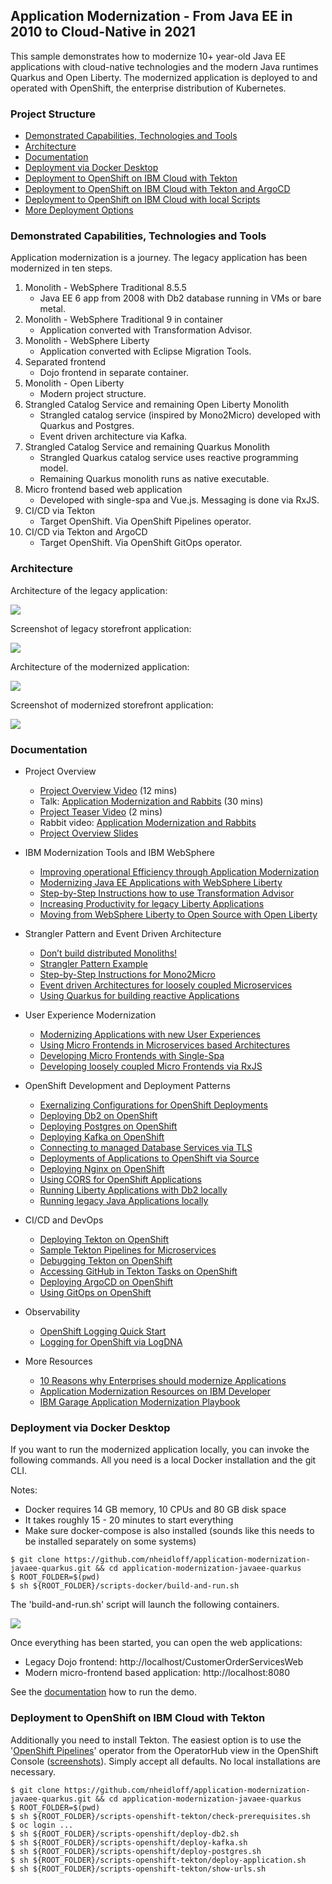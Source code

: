 ## Application Modernization - From Java EE in 2010 to Cloud-Native in 2021

This sample demonstrates how to modernize 10+ year-old Java EE applications with cloud-native technologies and the modern Java runtimes Quarkus and Open Liberty. The modernized application is deployed to and operated with OpenShift, the enterprise distribution of Kubernetes.



### Project Structure

* [Demonstrated Capabilities, Technologies and Tools](#demonstrated-capabilities-technologies-and-tools)
* [Architecture](#architecture)
* [Documentation](#documentation)
* [Deployment via Docker Desktop](#deployment-via-docker-desktop)
* [Deployment to OpenShift on IBM Cloud with Tekton](#deployment-to-openshift-on-ibm-cloud-with-tekton)
* [Deployment to OpenShift on IBM Cloud with Tekton and ArgoCD](documentation/Deployments.md#deployment-to-openshift-on-ibm-cloud-with-tekton-and-argocd)
* [Deployment to OpenShift on IBM Cloud with local Scripts](documentation/Deployments.md#deployment-to-openshift-on-ibm-cloud-with-local-scripts)
* [More Deployment Options](documentation/Deployments.md)



### Demonstrated Capabilities, Technologies and Tools

Application modernization is a journey. The legacy application has been modernized in ten steps.

1. Monolith - WebSphere Traditional 8.5.5
    - Java EE 6 app from 2008 with Db2 database running in VMs or bare metal.
2. Monolith - WebSphere Traditional 9 in container
    - Application converted with Transformation Advisor.
3. Monolith - WebSphere Liberty
    - Application converted with Eclipse Migration Tools.
4. Separated frontend
    - Dojo frontend in separate container.
5. Monolith - Open Liberty
    - Modern project structure.
6. Strangled Catalog Service and remaining Open Liberty Monolith
    - Strangled catalog service (inspired by Mono2Micro) developed with Quarkus and Postgres.
    - Event driven architecture via Kafka.
7. Strangled Catalog Service and remaining Quarkus Monolith
    - Strangled Quarkus catalog service uses reactive programming model.
    - Remaining Quarkus monolith runs as native executable.
8. Micro frontend based web application
    - Developed with single-spa and Vue.js. Messaging is done via RxJS.
9. CI/CD via Tekton
    - Target OpenShift. Via OpenShift Pipelines operator.
10. CI/CD via Tekton and ArgoCD
    - Target OpenShift. Via OpenShift GitOps operator.




### Architecture

Architecture of the legacy application:

<kbd><img src="documentation/start.png" /></kbd>

Screenshot of legacy storefront application:

<kbd><img src="documentation/storefront-shop.png" /></kbd>

Architecture of the modernized application:

<kbd><img src="documentation/end.png" /></kbd>

Screenshot of modernized storefront application:

<kbd><img src="documentation/modernized-ui-1.png" /></kbd>



### Documentation

* Project Overview
    * [Project Overview Video](http://heidloff.net/article/video-application-modernization-in-baby-steps/) (12 mins)
    * Talk: [Application Modernization and Rabbits](http://heidloff.net/article/webinar-recording-application-modernization-and-rabbits/) (30 mins)
    * [Project Teaser Video](https://youtu.be/evhQ7BslMeU) (2 mins)
    * Rabbit video: [Application Modernization and Rabbits](http://heidloff.net/articles/application-modernization-and-rabbits/)
    * [Project Overview Slides](documentation/AppModernization.pdf)

* IBM Modernization Tools and IBM WebSphere
    * [Improving operational Efficiency through Application Modernization](http://heidloff.net/article/improving-operational-efficiency-through-application-modernization/)
    * [Modernizing Java EE Applications with WebSphere Liberty](http://heidloff.net/article/modernizing-java-ee-applications-with-websphere-liberty/)
    * [Step-by-Step Instructions how to use Transformation Advisor](http://heidloff.net/article/step-by-step-instructions-ibm-transformation-advisor/)
    * [Increasing Productivity for legacy Liberty Applications](http://heidloff.net/article/increasing-developer-productivity-for-legacy-liberty-applications/)
    * [Moving from WebSphere Liberty to Open Source with Open Liberty](http://heidloff.net/article/modernizing-websphere-liberty-applications-with-open-liberty/)

* Strangler Pattern and Event Driven Architecture
    * [Don’t build distributed Monoliths!](http://heidloff.net/article/do-not-build-distributed-monoliths/)
    * [Strangler Pattern Example](http://heidloff.net/article/strangler-pattern-example/)
    * [Step-by-Step Instructions for Mono2Micro](http://heidloff.net/article/step-by-step-instructions-mono2micro/)
    * [Event driven Architectures for loosely coupled Microservices](http://heidloff.net/article/event-driven-architectures-loosely-coupled-microservices/)
    * [Using Quarkus for building reactive Applications](http://heidloff.net/article/using-quarkus-reactive-applications)

* User Experience Modernization
    * [Modernizing Applications with new User Experiences](http://heidloff.net/article/modernizing-applications-with-new-user-experiences/)
    * [Using Micro Frontends in Microservices based Architectures](http://heidloff.net/article/using-micro-frontends-microservices/)
    * [Developing Micro Frontends with Single-Spa](http://heidloff.net/article/developing-micro-frontends-single-spa/)
    * [Developing loosely coupled Micro Frontends via RxJS](http://heidloff.net/article/developing-loosely-coupled-micro-frontends-rxjs/)

* OpenShift Development and Deployment Patterns
    * [Exernalizing Configurations for OpenShift Deployments](http://heidloff.net/article/externalizing-configurations-for-openshift-deployments/)
    * [Deploying Db2 on OpenShift](http://heidloff.net/article/deploying-ibms-db2-on-openshift/)
    * [Deploying Postgres on OpenShift](http://heidloff.net/article/deploying-postgres-on-openshift/)
    * [Deploying Kafka on OpenShift](http://heidloff.net/article/deploying-kafka-on-openshift/)
    * [Connecting to managed Database Services via TLS](http://heidloff.net/article/connecting-to-managed-database-services-via-tls/)
    * [Deployments of Applications to OpenShift via Source](http://heidloff.net/article/deployments-of-applications-to-openshift-via-source/)
    * [Deploying Nginx on OpenShift](http://heidloff.net/article/deploying-nginx-on-openshift/)
    * [Using CORS for OpenShift Applications](http://heidloff.net/article/using-cors-for-openshift-applications/)
    * [Running Liberty Applications with Db2 locally](http://heidloff.net/article/running-liberty-applications-with-db2-locally/)
    * [Running legacy Java Applications locally](http://heidloff.net/article/running-legacy-java-applications-locally/)

* CI/CD and DevOps
    * [Deploying Tekton on OpenShift](http://heidloff.net/article/deploying-tekton-on-openshift/)
    * [Sample Tekton Pipelines for Microservices](http://heidloff.net/article/sample-tekton-pipelines-for-microservices/)
    * [Debugging Tekton on OpenShift](http://heidloff.net/article/debugging-tekton-on-openshift/)
    * [Accessing GitHub in Tekton Tasks on OpenShift](http://heidloff.net/article/accessing-github-in-tekton-tasks-on-openshift/)
    * [Deploying ArgoCD on OpenShift](http://heidloff.net/article/deploying-argocd-on-openshift/)
    * [Using GitOps on OpenShift](http://heidloff.net/article/using-gitops-on-openshift/)

* Observability
    * [OpenShift Logging Quick Start](http://heidloff.net/article/openshift-logging-quick-start/)
    * [Logging for OpenShift via LogDNA](http://heidloff.net/article/logging-for-openshift-via-logdna/)

* More Resources
    * [10 Reasons why Enterprises should modernize Applications](http://heidloff.net/article/ten-reasons-why-enterprises-should-modernize-applications/)
    * [Application Modernization Resources on IBM Developer](http://heidloff.net/article/application-modernization-resources-on-ibm-developer/)
    * [IBM Garage Application Modernization Playbook](https://ibm-cloud-architecture.github.io/modernization-playbook/applications/refactor/)



### Deployment via Docker Desktop

If you want to run the modernized application locally, you can invoke the following commands. All you need is a local Docker installation and the git CLI.

Notes:
* Docker requires 14 GB memory, 10 CPUs and 80 GB disk space
* It takes roughly 15 - 20 minutes to start everything
* Make sure docker-compose is also installed (sounds like this needs to be installed separately on some systems)

```
$ git clone https://github.com/nheidloff/application-modernization-javaee-quarkus.git && cd application-modernization-javaee-quarkus
$ ROOT_FOLDER=$(pwd)
$ sh ${ROOT_FOLDER}/scripts-docker/build-and-run.sh
```

The 'build-and-run.sh' script will launch the following containers.

<kbd><img src="documentation/Containers.png" /></kbd>

Once everything has been started, you can open the web applications:

* Legacy Dojo frontend: http://localhost/CustomerOrderServicesWeb
* Modern micro-frontend based application: http://localhost:8080

See the [documentation](documentation/RunDemo.md) how to run the demo.


### Deployment to OpenShift on IBM Cloud with Tekton

Additionally you need to install Tekton. The easiest option is to use the '[OpenShift Pipelines](https://docs.openshift.com/container-platform/4.6/pipelines/installing-pipelines.html)' operator from the OperatorHub view in the OpenShift Console ([screenshots](documentation/deploy-tekton-1.png)). Simply accept all defaults. No local installations are necessary.

```
$ git clone https://github.com/nheidloff/application-modernization-javaee-quarkus.git && cd application-modernization-javaee-quarkus
$ ROOT_FOLDER=$(pwd)
$ sh ${ROOT_FOLDER}/scripts-openshift-tekton/check-prerequisites.sh
$ oc login ...
$ sh ${ROOT_FOLDER}/scripts-openshift/deploy-db2.sh
$ sh ${ROOT_FOLDER}/scripts-openshift/deploy-kafka.sh
$ sh ${ROOT_FOLDER}/scripts-openshift/deploy-postgres.sh
$ sh ${ROOT_FOLDER}/scripts-openshift-tekton/deploy-application.sh
$ sh ${ROOT_FOLDER}/scripts-openshift-tekton/show-urls.sh
```
